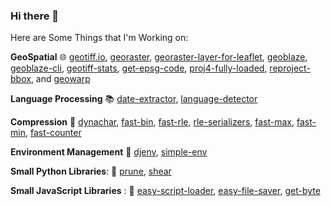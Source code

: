 ### Hi there 👋

<!--
**DanielJDufour/DanielJDufour** is a ✨ _special_ ✨ repository because its `README.md` (this file) appears on your GitHub profile.

Here are some ideas to get you started:

- 🔭 I’m currently working on ...
- 🌱 I’m currently learning ...
- 👯 I’m looking to collaborate on ...
- 🤔 I’m looking for help with ...
- 💬 Ask me about ...
- 📫 How to reach me: ...
- 😄 Pronouns: ...
- ⚡ Fun fact: ...
-->

Here are Some Things that I'm Working on:   

**GeoSpatial** :globe_with_meridians: [geotiff.io](https://github.com/GeoTIFF/geotiff.io), [georaster](https://github.com/GeoTIFF/georaster), [georaster-layer-for-leaflet](https://github.com/GeoTIFF/georaster-layer-for-leaflet), [geoblaze](https://github.com/GeoTIFF/geoblaze), [geoblaze-cli](https://github.com/GeoTIFF/geoblaze-cli), [geotiff-stats](https://github.com/GeoTIFF/geotiff-stats), [get-epsg-code](https://github.com/DanielJDufour/get-epsg-code), [proj4-fully-loaded](https://github.com/DanielJDufour/proj4-fully-loaded), [reproject-bbox](https://github.com/DanielJDufour/reproject-bbox), and [geowarp](https://github.com/DanielJDufour/geowarp)

**Language Processing** :books: [date-extractor](https://github.com/DanielJDufour/date-extractor), [language-detector](https://github.com/DanielJDufour/language-detector)

**Compression** :dvd: [dynachar](https://github.com/danieljdufour/dynachar), [fast-bin](https://github.com/danieljdufour/fast-bin), [fast-rle](https://github.com/danieljdufour/fast-rle), [rle-serializers](https://github.com/DanielJDufour/rle-serializers), [fast-max](https://github.com/DanielJDufour/fast-max), [fast-min](https://github.com/DanielJDufour/fast-min), [fast-counter](https://github.com/DanielJDufour/fast-counter)

**Environment Management** :seedling: [djenv](https://github.com/danieljdufour/djenv), [simple-env](https://github.com/DanielJDufour/simple-env)

**Small Python Libraries**: :snake: [prune](https://github.com/danieljdufour/prune), [shear](https://github.com/danieljdufour/shear)

**Small JavaScript Libraries** : :hatched_chick: [easy-script-loader](https://github.com/danieljdufour/easy-script-loader), [easy-file-saver](https://github.com/danieljdufour/easy-file-saver), [get-byte](https://github.com/danieljdufour/get-byte)
